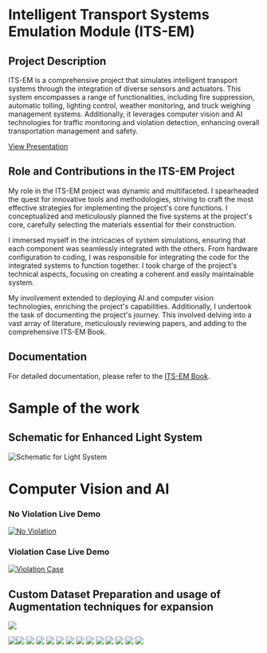 # Intelligent Transport Systems Emulation Module (ITS-EM)

## Project Description
ITS-EM is a comprehensive project that simulates intelligent transport systems through the integration of diverse sensors and actuators. This system encompasses a range of functionalities, including fire suppression, automatic tolling, lighting control, weather monitoring, and truck weighing management systems. Additionally, it leverages computer vision and AI technologies for traffic monitoring and violation detection, enhancing overall transportation management and safety.

[View Presentation](https://docs.google.com/presentation/d/1V8RBJFCrqOC-tag7L3ZRnW5d_6oPWTgM/edit?usp=drive_link&ouid=104931728493082077503&rtpof=true&sd=true)

## Role and Contributions in the ITS-EM Project
My role in the ITS-EM project was dynamic and multifaceted. I spearheaded the quest for innovative tools and methodologies, striving to craft the most effective strategies for implementing the project's core functions. I conceptualized and meticulously planned the five systems at the project's core, carefully selecting the materials essential for their construction.

I immersed myself in the intricacies of system simulations, ensuring that each component was seamlessly integrated with the others. From hardware configuration to coding, I was responsible for integrating the code for the integrated systems to function together. I took charge of the project's technical aspects, focusing on creating a coherent and easily maintainable system.

My involvement extended to deploying AI and computer vision technologies, enriching the project's capabilities. Additionally, I undertook the task of documenting the project's journey. This involved delving into a vast array of literature, meticulously reviewing papers, and adding to the comprehensive ITS-EM Book.

## Documentation
For detailed documentation, please refer to the [ITS-EM Book](Documents/ITS-EM_Graduation_Book.pdf).


# Sample of the work


## Schematic for Enhanced Light System
![Schematic for Light System](utils/Schematic_ITS_Light_System_2024-06-27.svg)


# Computer Vision and AI

### No Violation Live Demo
[![No Violation](utils/no_violation.jpeg)](https://drive.google.com/file/d/170lICK4FRQ9mWbUs2A2TnqqJhbgYh_OA/view?usp=drive_link)

### Violation Case Live Demo
[![Violation Case](utils/violation_case.jpeg)](https://drive.google.com/file/d/1ycqegICpJIfDYUsGRmJ0UoSQ0QRkdLdl/view?usp=drive_link)


## Custom Dataset Preparation and usage of Augmentation techniques for expansion
![](utils/custom_dataset_augmentation.png)



![](utils/0001.svg)![](utils/0002.svg)
![](utils/0003.svg)
![](utils/0004.svg)
![](utils/0005.svg)
![](utils/0006.svg)
![](utils/0007.svg)
![](utils/0008.svg)
![](utils/0009.svg)
![](utils/0010.svg)
![](utils/0011.svg)
![](utils/0012.svg)
![](utils/0013.svg)
![](utils/0014.svg)

